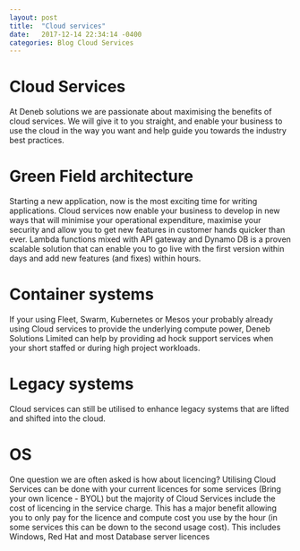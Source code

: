 ```yaml
---
layout: post
title:  "Cloud services"
date:   2017-12-14 22:34:14 -0400
categories: Blog Cloud Services
---
```


# Cloud Services
At Deneb solutions we are passionate about maximising the benefits of cloud services. We will give it to you straight, and enable your business to use the cloud in the way you want and help guide you towards the industry best practices.

# Green Field architecture
Starting a new application, now is the most exciting time for writing applications. Cloud services now enable your business to develop in new ways that will minimise your operational expenditure, maximise your security and allow you to get new features in customer hands quicker than ever. Lambda functions mixed with API gateway and Dynamo DB is a proven scalable solution that can enable you to go live with the first version within days and add new features (and fixes) within hours.

# Container systems
If your using Fleet, Swarm, Kubernetes or Mesos your probably already using Cloud services to provide the underlying compute power, Deneb Solutions Limited can help by providing ad hock support services when your short staffed or during high project workloads.

# Legacy systems
Cloud services can still be utilised to enhance legacy systems that are lifted and shifted into the cloud. 

# OS
One question we are often asked is how about licencing? Utilising Cloud Services can be done with your current licences for some services (Bring your own licence - BYOL) but the majority of Cloud Services include the cost of licencing in the service charge. This has a major benefit allowing you to only pay for the licence and compute cost you use by the hour (in some services this can be down to the second usage cost).
This includes Windows, Red Hat and most Database server licences
